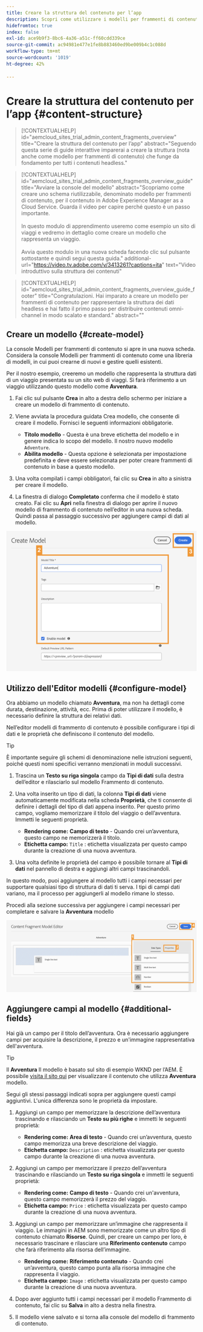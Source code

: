 ```yaml
---
title: Creare la struttura del contenuto per l’app
description: Scopri come utilizzare i modelli per frammenti di contenuto dell’AEM per creare la struttura dei contenuti, che funge da base per i contenuti headless.
hidefromtoc: true
index: false
exl-id: ace9b9f3-8bc6-4a36-a51c-ff60cdd339ce
source-git-commit: ac94981e477e1fe8b883460ed9be009b4c1c088d
workflow-type: tm+mt
source-wordcount: '1019'
ht-degree: 42%

---
```



# Creare la struttura del contenuto per l’app {#content-structure}

>[!CONTEXTUALHELP]
>id="aemcloud_sites_trial_admin_content_fragments_overview"
>title="Creare la struttura del contenuto per l’app"
>abstract="Seguendo questa serie di guide interattive imparerai a creare la struttura (nota anche come modello per frammenti di contenuto) che funge da fondamento per tutti i contenuti headless."

>[!CONTEXTUALHELP]
>id="aemcloud_sites_trial_admin_content_fragments_overview_guide"
>title="Avviare la console del modello"
>abstract="Scopriamo come creare uno schema riutilizzabile, denominato modello per frammenti di contenuto, per il contenuto in Adobe Experience Manager as a Cloud Service. Guarda il video per capire perché questo è un passo importante. <br><br>In questo modulo di apprendimento useremo come esempio un sito di viaggi e vedremo in dettaglio come creare un modello che rappresenta un viaggio.<br><br>Avvia questo modulo in una nuova scheda facendo clic sul pulsante sottostante e quindi segui questa guida."
>additional-url="https://video.tv.adobe.com/v/3413261?captions=ita" text="Video introduttivo sulla struttura dei contenuti"

>[!CONTEXTUALHELP]
>id="aemcloud_sites_trial_admin_content_fragments_overview_guide_footer"
>title="Congratulazioni. Hai imparato a creare un modello per frammenti di contenuto per rappresentare la struttura dei dati headless e hai fatto il primo passo per distribuire contenuti omni-channel in modo scalato e standard."
>abstract=""

## Creare un modello {#create-model}

La console Modelli per frammenti di contenuto si apre in una nuova scheda. Considera la console Modelli per frammenti di contenuto come una libreria di modelli, in cui puoi crearne di nuovi e gestire quelli esistenti.

Per il nostro esempio, creeremo un modello che rappresenta la struttura dati di un viaggio presentata su un sito web di viaggi. Si farà riferimento a un viaggio utilizzando questo modello come **Avventura**.

1. Fai clic sul pulsante **Crea** in alto a destra dello schermo per iniziare a creare un modello di frammento di contenuto.

1. Viene avviata la procedura guidata Crea modello, che consente di creare il modello. Fornisci le seguenti informazioni obbligatorie.

   * **Titolo modello** - Questa è una breve etichetta del modello e in genere indica lo scopo del modello. Il nostro nuovo modello `Adventure`.
   * **Abilita modello** - Questa opzione è selezionata per impostazione predefinita e deve essere selezionata per poter creare frammenti di contenuto in base a questo modello.

1. Una volta compilati i campi obbligatori, fai clic su **Crea** in alto a sinistra per creare il modello.

1. La finestra di dialogo **Completato** conferma che il modello è stato creato. Fai clic su **Apri** nella finestra di dialogo per aprire il nuovo modello di frammento di contenuto nell’editor in una nuova scheda. Quindi passa al passaggio successivo per aggiungere campi di dati al modello.

![Passaggi due e tre della creazione di un modello di frammento di contenuto](assets/do-not-localize/create-model.png)

## Utilizzo dell&#39;Editor modelli {#configure-model}

Ora abbiamo un modello chiamato **Avventura**, ma non ha dettagli come durata, destinazione, attività, ecc. Prima di poter utilizzare il modello, è necessario definire la struttura dei relativi dati.

Nell’editor modelli di frammento di contenuto è possibile configurare i tipi di dati e le proprietà che definiscono il contenuto del modello.

>[!TIP]
>
>È importante seguire gli schemi di denominazione nelle istruzioni seguenti, poiché questi nomi specifici verranno menzionati in moduli successivi.

1. Trascina un **Testo su riga singola** campo da **Tipi di dati** sulla destra dell’editor e rilasciarlo sul modello Frammento di contenuto.

1. Una volta inserito un tipo di dati, la colonna **Tipi di dati** viene automaticamente modificata nella scheda **Proprietà**, che ti consente di definire i dettagli del tipo di dati appena inserito. Per questo primo campo, vogliamo memorizzare il titolo del viaggio o dell’avventura. Immetti le seguenti proprietà.

   * **Rendering come:** **Campo di testo** - Quando crei un’avventura, questo campo ne memorizzerà il titolo.
   * **Etichetta campo:** `Title` : etichetta visualizzata per questo campo durante la creazione di una nuova avventura.

1. Una volta definite le proprietà del campo è possibile tornare al **Tipi di dati** nel pannello di destra e aggiungi altri campi trascinandoli.

In questo modo, puoi aggiungere al modello tutti i campi necessari per supportare qualsiasi tipo di struttura di dati ti serva. I tipi di campi dati variano, ma il processo per aggiungerli al modello rimane lo stesso.

Procedi alla sezione successiva per aggiungere i campi necessari per completare e salvare la **Avventura** modello

![Passaggi uno, due e tre per aggiungere campi al modello](assets/do-not-localize/define-model-fields.png)

## Aggiungere campi al modello {#additional-fields}

Hai già un campo per il titolo dell’avventura. Ora è necessario aggiungere campi per acquisire la descrizione, il prezzo e un&#39;immagine rappresentativa dell&#39;avventura.

>[!TIP]
>
>Il **Avventura** Il modello è basato sul sito di esempio WKND per l’AEM. È possibile [visita il sito qui](https://wknd.site/us/en/adventures/yosemite-backpacking.html) per visualizzare il contenuto che utilizza **Avventura** modello.

Segui gli stessi passaggi indicati sopra per aggiungere questi campi aggiuntivi. L&#39;unica differenza sono le proprietà da impostare.

1. Aggiungi un campo per memorizzare la descrizione dell’avventura trascinando e rilasciando un **Testo su più righe** e immetti le seguenti proprietà:

   * **Rendering come:** **Area di testo** - Quando crei un’avventura, questo campo memorizza una breve descrizione del viaggio.
   * **Etichetta campo:** `Description` : etichetta visualizzata per questo campo durante la creazione di una nuova avventura.

1. Aggiungi un campo per memorizzare il prezzo dell’avventura trascinando e rilasciando un **Testo su riga singola** e immetti le seguenti proprietà:

   * **Rendering come:** **Campo di testo** - Quando crei un&#39;avventura, questo campo memorizzerà il prezzo del viaggio.
   * **Etichetta campo:** `Price` : etichetta visualizzata per questo campo durante la creazione di una nuova avventura.

1. Aggiungi un campo per memorizzare un’immagine che rappresenta il viaggio. Le immagini in AEM sono memorizzate come un altro tipo di contenuto chiamato **Risorse**. Quindi, per creare un campo per loro, è necessario trascinare e rilasciare una **Riferimento contenuto** campo che farà riferimento alla risorsa dell’immagine.

   * **Rendering come:** **Riferimento contenuto** - Quando crei un’avventura, questo campo punta alla risorsa immagine che rappresenta il viaggio.
   * **Etichetta campo:** `Image` : etichetta visualizzata per questo campo durante la creazione di una nuova avventura.

1. Dopo aver aggiunto tutti i campi necessari per il modello Frammento di contenuto, fai clic su **Salva** in alto a destra nella finestra.

1. Il modello viene salvato e si torna alla console del modello di frammento di contenuto.

